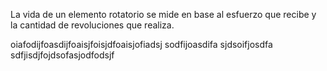 
La vida de un elemento rotatorio se mide en base al esfuerzo que recibe y la cantidad de revoluciones que realiza.


oiafodijfoasdijfoaisjfoisjdfoaisjofiadsj
sodfijoasdifa
sjdsoifjosdfa
sdfjisdjfojdsofasjodfodsjf
